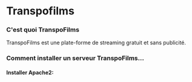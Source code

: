# Transpofilms

### C'est quoi TranspoFilms

TranspoFilms est une plate-forme de streaming gratuit et sans publicité. 

### Comment installer un serveur TranspoFilms... 

#### Installer Apache2:
